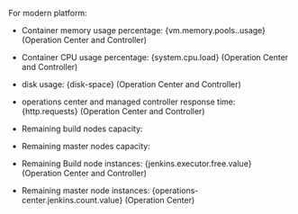For modern platform:

- Container memory usage percentage: {vm.memory.pools..usage} (Operation Center and Controller)

- Container CPU usage percentage: {system.cpu.load} (Operation Center and Controller)

- disk usage: {disk-space} (Operation Center and Controller)

- operations center and managed controller response time: {http.requests} (Operation Center and Controller)

- Remaining build nodes capacity: 

- Remaining master nodes capacity: 

- Remaining Build node instances: {jenkins.executor.free.value} (Operation Center and Controller)

- Remaining master node instances: {operations-center.jenkins.count.value}  (Operation Center)
